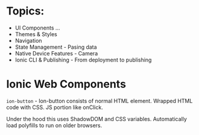 # Topics:
- UI Components <ion-card>...
- Themes & Styles
- Navigation
- State Management - Pasing data
- Native Device Features - Camera
- Ionic CLI & Publishing - From deployment to publishing

# Ionic Web Components
`ion-button` - Ion-button consists of normal HTML element. Wrapped HTML code with CSS. JS portion like onClick.

Under the hood this uses ShadowDOM and CSS variables. Automatically load polyfills to run on older browsers.
